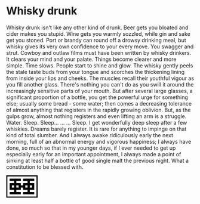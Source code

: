 # Whisky drunk

Whisky drunk isn't like any other kind of drunk. Beer gets you bloated and cider makes you stupid.  Wine gets you warmly sozzled, while gin and sake get you stoned.  Port or brandy can round off a drowsy drinking meal, but whisky gives its very own confidence to your every move.  You swagger and strut.  Cowboy and outlaw films must have been written by whisky drinkers.  It clears your mind and your palate.  Things become clearer and more simple.  Time slows.  People start to shine and glow.  The whisky gently peels the stale taste buds from your tongue and scorches the thickening lining from inside your lips and cheeks.  The muscles recall their youthful vigour as you fill another glass. There's nothing you can't do as you swill it around the increasingly sensitive parts of your mouth.  But after several large glasses, a significant proportion of a bottle, you get the powerful urge for something else; usually some bread - some water; then comes a decreasing tolerance of almost anything that registers in the rapidly growing oblivion.  But, as the gulps grow, almost nothing registers and even lifting an arm is a struggle.  Water.  Sleep.  Sleep... ... ... Sleep.  I get wonderfully deep sleep after a few whiskies.  Dreams barely register. It is rare for anything to impinge on that kind of total slumber.  And I always awake ridiculously early the next morning, full of an abnormal energy and vigorous happiness; I always have done, so much so that in my younger days, if I ever needed to get up especially early for an important appointment, I always made a point of sinking at least half a bottle of good single malt the previous night.  What a constitution to be blessed with.

![](/images/grids/g05.gif)
